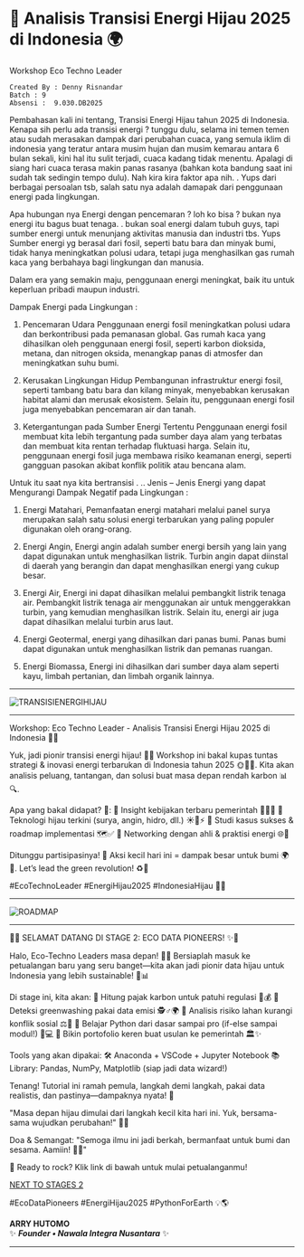 # 🌱  Analisis Transisi Energi Hijau 2025 di Indonesia 🌍

Workshop Eco Techno Leader
```
Created By : Denny Risnandar
Batch : 9
Absensi :  9.030.DB2025
```

Pembahasan kali ini tentang, Transisi Energi Hijau tahun 2025 di Indonesia. Kenapa sih perlu ada transisi energi ? tunggu dulu, selama ini temen temen atau sudah merasakan dampak dari perubahan cuaca, yang semula iklim di indonesia yang teratur antara musim hujan dan musim kemarau antara 6 bulan sekali, kini hal itu sulit terjadi, cuaca kadang tidak menentu. Apalagi di siang hari cuaca terasa makin panas rasanya (bahkan kota bandung saat ini sudah tak sedingin tempo dulu). Nah kira kira faktor apa nih. .  Yups dari berbagai persoalan tsb, salah satu nya adalah damapak dari penggunaan energi pada lingkungan. 

Apa hubungan nya Energi dengan pencemaran ? loh ko bisa ? bukan nya energi itu bagus buat tenaga. . bukan soal energi dalam tubuh guys, tapi sumber energi untuk menunjang aktivitas manusia dan industri tbs. Yups Sumber energi yg berasal dari fosil, seperti batu bara dan minyak bumi, tidak hanya meningkatkan polusi udara, tetapi juga menghasilkan gas rumah kaca yang berbahaya bagi lingkungan dan manusia.

Dalam era yang semakin maju, penggunaan energi meningkat, baik itu untuk keperluan pribadi maupun industri. 

Dampak Energi pada Lingkungan : 

1. Pencemaran Udara
Penggunaan energi fosil meningkatkan polusi udara dan berkontribusi pada pemanasan global. Gas rumah kaca yang dihasilkan oleh penggunaan energi fosil, seperti karbon dioksida, metana, dan nitrogen oksida, menangkap panas di atmosfer dan meningkatkan suhu bumi.

2. Kerusakan Lingkungan Hidup
Pembangunan infrastruktur energi fosil, seperti tambang batu bara dan kilang minyak, menyebabkan kerusakan habitat alami dan merusak ekosistem. Selain itu, penggunaan energi fosil juga menyebabkan pencemaran air dan tanah.

3. Ketergantungan pada Sumber Energi Tertentu
Penggunaan energi fosil membuat kita lebih tergantung pada sumber daya alam yang terbatas dan membuat kita rentan terhadap fluktuasi harga. Selain itu, penggunaan energi fosil juga membawa risiko keamanan energi, seperti gangguan pasokan akibat konflik politik atau bencana alam.

Untuk itu saat nya kita bertransisi . .. Jenis – Jenis Energi yang dapat Mengurangi Dampak Negatif pada Lingkungan : 

1. Energi Matahari, Pemanfaatan energi matahari melalui panel surya merupakan salah satu solusi energi terbarukan yang paling populer digunakan oleh orang-orang.

2. Energi Angin, Energi angin adalah sumber energi bersih yang lain yang dapat digunakan untuk menghasilkan listrik. Turbin angin dapat diinstal di daerah yang berangin dan dapat menghasilkan energi yang cukup besar.

3. Energi Air, Energi ini dapat dihasilkan melalui pembangkit listrik tenaga air. Pembangkit listrik tenaga air menggunakan air untuk menggerakkan turbin, yang kemudian menghasilkan listrik. Selain itu, energi air juga dapat dihasilkan melalui turbin arus laut.

4. Energi Geotermal, energi yang dihasilkan dari panas bumi. Panas bumi dapat digunakan untuk menghasilkan listrik dan pemanas ruangan.

5. Energi Biomassa, Energi ini dihasilkan dari sumber daya alam seperti kayu, limbah pertanian, dan limbah organik lainnya.
---
![TRANSISIENERGIHIJAU](https://github.com/arry-hutomo/Analisis-Transisi-Energi-Hijau-2025-di-Indonesia/blob/main/TRANSISI%20ENERGI%20HIJAU.png)

---

Workshop: Eco Techno Leader - Analisis Transisi Energi Hijau 2025 di Indonesia 🌱💡

Yuk, jadi pionir transisi energi hijau! 🚀✨ Workshop ini bakal kupas tuntas strategi & inovasi energi terbarukan di Indonesia tahun 2025 🌞🌊💨. Kita akan analisis peluang, tantangan, dan solusi buat masa depan rendah karbon 📊🔍.

Apa yang bakal didapat? 🎁:
🔸 Insight kebijakan terbaru pemerintah 📜🇮🇩
🔸 Teknologi hijau terkini (surya, angin, hidro, dll.) ☀️🍃⚡
🔸 Studi kasus sukses & roadmap implementasi 🗺️✅
🔸 Networking dengan ahli & praktisi energi 🌐🤝

Ditunggu partisipasinya! 🎉 Aksi kecil hari ini = dampak besar untuk bumi 🌍💚. Let’s lead the green revolution! ♻️🚀

#EcoTechnoLeader #EnergiHijau2025 #IndonesiaHijau 🌿✨

---

![ROADMAP](https://github.com/arry-hutomo/Analisis-Transisi-Energi-Hijau-2025-di-Indonesia/blob/main/ROADMAP.png)

---
🌟✨ SELAMAT DATANG DI STAGE 2: ECO DATA PIONEERS! ✨🌟

Halo, Eco-Techno Leaders masa depan! 🎉🌱 Bersiaplah masuk ke petualangan baru yang seru banget—kita akan jadi pionir data hijau untuk Indonesia yang lebih sustainable! 💚📊

Di stage ini, kita akan:
🔹 Hitung pajak karbon untuk patuhi regulasi 📜💰
🔹 Deteksi greenwashing pakai data emisi 🕵️♂️🌍
🔹 Analisis risiko lahan kurangi konflik sosial ⚖️🚜
🔹 Belajar Python dari dasar sampai pro (if-else sampai modul!) 🐍💻
🔹 Bikin portofolio keren buat usulan ke pemerintah 🏛️✨

Tools yang akan dipakai:
🛠️ Anaconda + VSCode + Jupyter Notebook
📚 Library: Pandas, NumPy, Matplotlib (siap jadi data wizard!)

Tenang! Tutorial ini ramah pemula, langkah demi langkah, pakai data realistis, dan pastinya—dampaknya nyata! 🚀

"Masa depan hijau dimulai dari langkah kecil kita hari ini. Yuk, bersama-sama wujudkan perubahan!" 🌿🙌

Doa & Semangat:
"Semoga ilmu ini jadi berkah, bermanfaat untuk bumi dan sesama. Aamiin! 🤲✨"


📌 Ready to rock? Klik link di bawah untuk mulai petualanganmu!

[NEXT TO STAGES 2](https://arry-hutomo.github.io/Analisis-Transisi-Energi-Hijau-2025-di-Indonesia/)

#EcoDataPioneers #EnergiHijau2025 #PythonForEarth 💡🌎


**ARRY HUTOMO**  
✨ _**Founder • Nawala Integra Nusantara**_ ✨  

---
